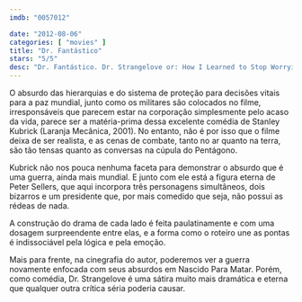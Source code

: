 ```yaml
---
imdb: "0057012"

date: "2012-08-06"
categories: [ "movies" ]
title: "Dr. Fantástico"
stars: "5/5"
desc: "Dr. Fantástico. Dr. Strangelove or: How I Learned to Stop Worrying and Love the Bomb (USA, 1964). Dirigido por Stanley Kubrick. Escrito por Stanley Kubrick, Terry Southern, Peter George, Peter George. Com Peter Sellers, George C. Scott, Sterling Hayden, Keenan Wynn, Slim Pickens, Peter Bull, James Earl Jones, Tracy Reed, Jack Creley."
---
```

O absurdo das hierarquias e do sistema de proteção para decisões vitais para a paz mundial, junto como os militares são colocados no filme, irresponsáveis que parecem estar na corporação simplesmente pelo acaso da vida, parece ser a matéria-prima dessa excelente comédia de Stanley Kubrick (Laranja Mecânica, 2001). No entanto, não é por isso que o filme deixa de ser realista, e as cenas de combate, tanto no ar quanto na terra, são tão tensas quanto as conversas na cúpula do Pentágono.

Kubrick não nos pouca nenhuma faceta para demonstrar o absurdo que é uma guerra, ainda mais mundial. E junto com ele está a figura eterna de Peter Sellers, que aqui incorpora três personagens simultâneos, dois bizarros e um presidente que, por mais comedido que seja, não possui as rédeas de nada.

A construção do drama de cada lado é feita paulatinamente e com uma dosagem surpreendente entre elas, e a forma como o roteiro une as pontas é indissociável pela lógica e pela emoção.

Mais para frente, na cinegrafia do autor, poderemos ver a guerra novamente enfocada com seus absurdos em Nascido Para Matar. Porém, como comédia, Dr. Strangelove é uma sátira muito mais dramática e eterna que qualquer outra crítica séria poderia causar.

